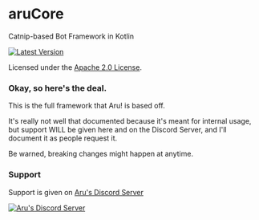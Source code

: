 # aruCore
Catnip-based Bot Framework in Kotlin

[![Latest Version](https://api.bintray.com/packages/arudiscord/aru/aruCore/images/download.svg)](https://bintray.com/arudiscord/aru/aruCore)

Licensed under the [Apache 2.0 License](https://github.com/arudiscord/andeclient/blob/master/LICENSE).

### Okay, so here's the deal.

This is the full framework that Aru! is based off.

It's really not well that documented because it's meant for internal usage,
but support WILL be given here and on the Discord Server,
and I'll document it as people request it.

Be warned, breaking changes might happen at anytime.

### Support

Support is given on [Aru's Discord Server](https://discord.gg/URPghxg)

[![Aru's Discord Server](https://discordapp.com/api/guilds/403934661627215882/embed.png?style=banner2)](https://discord.gg/URPghxg)
